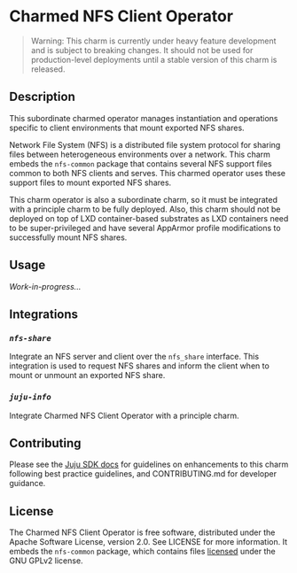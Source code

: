 # Charmed NFS Client Operator

> Warning: This charm is currently under heavy feature development and 
> is subject to breaking changes. It should not be used for production-level
> deployments until a stable version of this charm is released.

## Description

This subordinate charmed operator manages instantiation and 
operations specific to client environments that mount exported NFS shares.

Network File System (NFS) is a distributed file system protocol for
sharing files between heterogeneous environments over a network. This
charm embeds the `nfs-common` package that contains several NFS support
files common to both NFS clients and serves. This charmed operator uses
these support files to mount exported NFS shares.

This charm operator is also a subordinate charm, so it must be integrated with
a principle charm to be fully deployed. Also, this charm should not be deployed 
on top of LXD container-based substrates as LXD containers need to be 
super-privileged and have several AppArmor profile modifications to successfully 
mount NFS shares.

## Usage

_Work-in-progress..._

## Integrations

### _`nfs-share`_

Integrate an NFS server and client over the `nfs_share` interface. This integration
is used to request NFS shares and inform the client when to mount or unmount an
exported NFS share.

### _`juju-info`_

Integrate Charmed NFS Client Operator with a principle charm.

## Contributing

Please see the [Juju SDK docs](https://juju.is/docs/sdk) for guidelines on 
enhancements to this charm following best practice guidelines, and 
CONTRIBUTING.md for developer guidance.

## License

The Charmed NFS Client Operator is free software, distributed under the Apache
Software License, version 2.0. See LICENSE for more information. It embeds
the `nfs-common` package, which contains files [licensed](http://git.linux-nfs.org/?p=steved/nfs-utils.git;a=blob;f=COPYING;h=941c87de278af88468e104290d62809713ee9ab3;hb=HEAD) 
under the GNU GPLv2 license.
